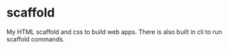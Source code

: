 # scaffold
My HTML scaffold and css to build web apps. There is also built in cli to run scaffold commands.
